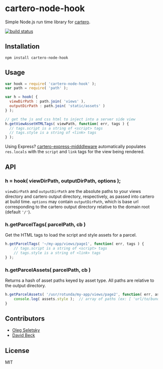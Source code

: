 # cartero-node-hook

Simple Node.js run time library for [cartero](https://github.com/rotundasoftware/cartero).

[![build status](https://secure.travis-ci.org/rotundasoftware/cartero-node-hook.png)](http://travis-ci.org/rotundasoftware/cartero-node-hook)

## Installation
```
npm install cartero-node-hook
```

## Usage

```javascript
var hook = require( 'cartero-node-hook' );
var path = require( 'path' );

var h = hook( {
  viewDirPath : path.join( 'views' ),
  outputDirPath : path.join( 'static/assets' )
} );

// get the js and css html to inject into a server side view
h.getViewAssetHTMLTags( viewPath, function( err, tags ) {
  // tags.script is a string of <script> tags
  // tags.style is a string of <link> tags
} );
```

Using Express? [cartero-express-midddleware](https://github.com/rotundasoftware/cartero-express-middleware) automatically populates `res.locals` with the `script` and `link` tags for the view being rendered.

## API

### h = hook( viewDirPath, outputDirPath, options );

`viewDirPath` and `outputDirPath` are the absolute paths to your views directory and cartero output directory, respectively, as passed into cartero at build time. `options` may contain `outputDirPath`, which is base url corresponding to the cartero output directory relative to the domain root (default `'/'`).

### h.getParcelTags( parcelPath, cb )

Get the HTML tags to load the script and style assets for a parcel.


```javascript
h.getParcelTags( '~/my-app/views/page1', function( err, tags ) {
	// tags.script is a string of <script> tags
	// tags.style is a string of <link> tags
} );
```

### h.getParcelAssets( parcelPath, cb )

Returns a hash of asset paths keyed by asset type. All paths are relative to the output directory.

```javascript
h.getParcelAssets( '/usr/rotunda/my-app/views/page2', function( err, assets ) {
	console.log( assets.style );  // array of paths (ex: [ 'url/to/bundle.css' ])
}
```

<!-- 

removed this method for now.. see index.js for details

### h.getAssetUrl( assetPath )

Returns the url of the asset with the absolute path `assetPath`. (Or more precisely, returns the url of the asset that was at that path at the time cartero was run.) An error is thrown if the supplied path does not correspond to an asset of any parcel.
-->

## Contributors

* [Oleg Seletsky](https://github.com/go-oleg)
* [David Beck](https://twitter.com/davegbeck)

## License

MIT